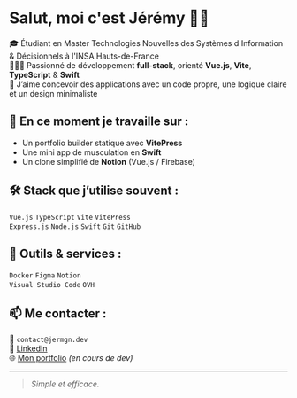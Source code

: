 # Salut, moi c'est Jérémy 👋🏼

🎓 Étudiant en Master Technologies Nouvelles des Systèmes d'Information & Décisionnels à l'INSA Hauts-de-France  
👨🏼‍💻 Passionné de développement **full-stack**, orienté **Vue.js**, **Vite**, **TypeScript** & **Swift**  
🎯 J’aime concevoir des applications avec un code propre, une logique claire et un design minimaliste  

## 🌱 En ce moment je travaille sur :
- Un portfolio builder statique avec **VitePress**
- Une mini app de musculation en **Swift**
- Un clone simplifié de **Notion** (Vue.js / Firebase)

## 🛠️ Stack que j’utilise souvent :
`Vue.js` `TypeScript` `Vite` `VitePress`  
`Express.js` `Node.js` `Swift` `Git` `GitHub`

## 🧰 Outils & services :
`Docker` `Figma` `Notion`  
`Visual Studio Code` `OVH`

## 📫 Me contacter :
📧 `contact@jermgn.dev`  
🔗 [LinkedIn](https://linkedin.com/in/jermgn)  
🌐 [Mon portfolio](https://jermgn.dev) *(en cours de dev)*

---

> *Simple et efficace.*

